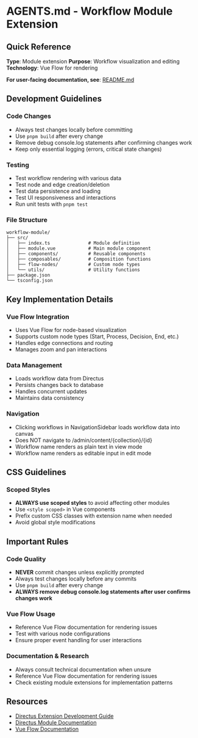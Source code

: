 # AGENTS.md - Workflow Module Extension

## Quick Reference

**Type**: Module extension
**Purpose**: Workflow visualization and editing
**Technology**: Vue Flow for rendering

**For user-facing documentation, see**: [README.md](README.md)

## Development Guidelines

### Code Changes
- Always test changes locally before committing
- Use `pnpm build` after every change
- Remove debug console.log statements after confirming changes work
- Keep only essential logging (errors, critical state changes)

### Testing
- Test workflow rendering with various data
- Test node and edge creation/deletion
- Test data persistence and loading
- Test UI responsiveness and interactions
- Run unit tests with `pnpm test`

### File Structure
```
workflow-module/
├── src/
│   ├── index.ts              # Module definition
│   ├── module.vue            # Main module component
│   ├── components/           # Reusable components
│   ├── composables/          # Composition functions
│   ├── flow-nodes/           # Custom node types
│   └── utils/                # Utility functions
├── package.json
└── tsconfig.json
```

## Key Implementation Details

### Vue Flow Integration
- Uses Vue Flow for node-based visualization
- Supports custom node types (Start, Process, Decision, End, etc.)
- Handles edge connections and routing
- Manages zoom and pan interactions

### Data Management
- Loads workflow data from Directus
- Persists changes back to database
- Handles concurrent updates
- Maintains data consistency

### Navigation
- Clicking workflows in NavigationSidebar loads workflow data into canvas
- Does NOT navigate to /admin/content/{collection}/{id}
- Workflow name renders as plain text in view mode
- Workflow name renders as editable input in edit mode

## CSS Guidelines

### Scoped Styles
- **ALWAYS use scoped styles** to avoid affecting other modules
- Use `<style scoped>` in Vue components
- Prefix custom CSS classes with extension name when needed
- Avoid global style modifications

## Important Rules

### Code Quality
- **NEVER** commit changes unless explicitly prompted
- Always test changes locally before any commits
- Use `pnpm build` after every change
- **ALWAYS remove debug console.log statements after user confirms changes work**

### Vue Flow Usage
- Reference Vue Flow documentation for rendering issues
- Test with various node configurations
- Ensure proper event handling for user interactions

### Documentation & Research
- Always consult technical documentation when unsure
- Reference Vue Flow documentation for rendering issues
- Check existing module extensions for implementation patterns

## Resources

- [Directus Extension Development Guide](https://docs.directus.io/extensions/)
- [Directus Module Documentation](https://docs.directus.io/extensions/modules/)
- [Vue Flow Documentation](https://vueflow.dev/)

